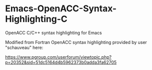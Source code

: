 # Emacs-OpenACC-Syntax-Highlighting-C
OpenACC C/C++ syntax highlighting for Emacs

Modified from Fortran OpenACC syntax highlighting provided by user "schauveau" here:

https://www.pgroup.com/userforum/viewtopic.php?p=20352&sid=51dc5164d4b5962373b0adda3fa62705
